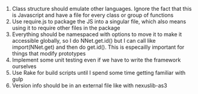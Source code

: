 1. Class structure should emulate other languages. Ignore the fact that this is Javascript and have a file for every class or group of functions
2. Use require.js to package the JS into a singular file, which also means using it to require other files in the package
3. Everything should be namespaced with options to move it to make it accessible globally, so I do NNet.get.id() but I can call like import(NNet.get) and then do get.id(). This is especailly important for things that modify prototypes
4. Implement some unit testing even if we have to write the framework ourselves
5. Use Rake for build scripts until I spend some time getting familiar with gulp
6. Version info should be in an external file like with nexuslib-as3